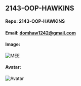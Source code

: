 ## 2143-OOP-HAWKINS
#### Repo: 2143-OOP-HAWKINS
#### Email: domhaw1242@gmail.com
#### Image:
![MEE](https://avatars.githubusercontent.com/u/122930741?v=4)
#### Avatar:
![Avatar](https://user-images.githubusercontent.com/111944626/186937368-6809ad5a-9fa8-44e5-8f1d-384e9f4c313d.png)
